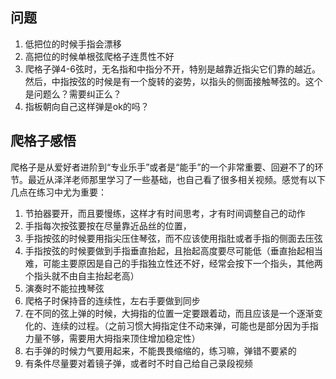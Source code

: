 ## 问题

1. 低把位的时候手指会漂移
1. 高把位的时候单根弦爬格子连贯性不好
1. 爬格子弹4-6弦时，无名指和中指分不开，特别是越靠近指尖它们靠的越近。然后，中指按弦的时候是有一个旋转的姿势，以指头的侧面接触琴弦的。这个是问题么？需要纠正么？
1. 指板朝向自己这样弹是ok的吗？

## 爬格子感悟

爬格子是从爱好者进阶到“专业乐手”或者是“能手”的一个非常重要、回避不了的环节。最近从泽洋老师那里学习了一些基础，也自己看了很多相关视频。感觉有以下几点在练习中尤为重要：

1. 节拍器要开，而且要慢练，这样才有时间思考，才有时间调整自己的动作
1. 手指每次按弦要按在尽量靠近品丝的位置，
1. 手指按弦的时候要用指尖压住琴弦，而不应该使用指肚或者手指的侧面去压弦
1. 手指按弦的时候要做到手指垂直抬起，且抬起高度要尽可能低（垂直抬起相当难，可能主要原因是自己的手指独立性还不好，经常会按下一个指头，其他两个指头就不由自主抬起老高）
1. 演奏时不能拉拽琴弦
1. 爬格子时保持音的连续性，左右手要做到同步
1. 在不同的弦上弹的时候，大拇指的位置一定要跟着动，而且应该是一个逐渐变化的、连续的过程。（之前习惯大拇指定住不动来弹，可能也是部分因为手指力量不够，需要用大拇指来顶住增加稳定性）
1. 右手弹的时候力气要用起来，不能畏畏缩缩的，练习嘛，弹错不要紧的
1. 有条件尽量要对着镜子弹，或者时不时自己给自己录段视频